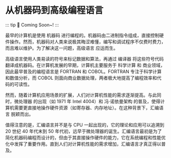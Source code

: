 # 从机器码到高级编程语言<Badge type="warning" text="主线2/3" />
::: tip :tada:
Coming Soon~!
:::

最早的计算机是使用 机器码 进行编程的。机器码由二进制指令组成，直接控制硬件操作。然而，机器码对人类来说极其晦涩难懂，编写和调试程序不仅费时费力，而且难以维护。为了解决这一问题，高级语言 应运而生。

高级语言使用人类易读的符号来标记数据和算法，再通过 编译器 将这些符号代码翻译成机器码。在计算机发展的早期，计算机主要服务于 科学计算 和 商业领域，因此最早普及的编程语言是 FORTRAN 和 COBOL。FORTRAN 专注于科学计算和数值分析，而 COBOL 则面向商业数据处理，两者极大地提高了编程效率和代码的可读性。

然而，随着计算机应用场景的扩展，人们对计算机性能的需求逐渐提高。与此同时，微处理器 的出现（如 1971 年 Intel 4004）和 冯·诺依曼架构 的普及，使得计算机需要更直接地操作硬件资源（如寄存器、内存地址）。在这种背景下，汇编语言 脱颖而出。

值得注意的是，汇编语言并不是与 CPU 一起出现的，它的理论和应用可以追溯到 20 世纪 40 年代末到 50 年代初，远早于微处理器的诞生。汇编语言最初是为了简化机器码编程而设计的，但由于其直接操作硬件的能力，它在系统编程和性能优化中发挥了重要作用。直到人们对计算机性能的需求增加，汇编语言才真正得以普及。
